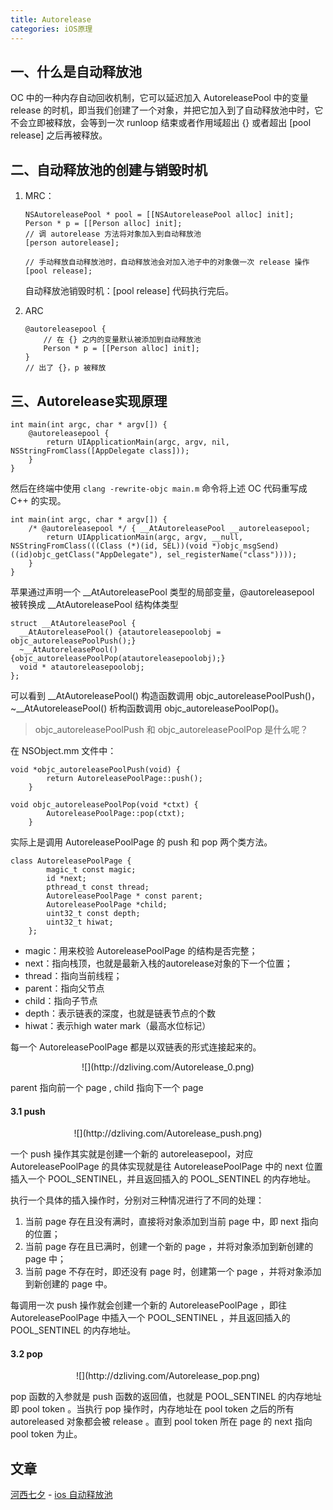 ```yaml
---
title: Autorelease
categories: iOS原理
---
```


## 一、什么是自动释放池

OC 中的一种内存自动回收机制，它可以延迟加入 AutoreleasePool 中的变量 release 的时机，即当我们创建了一个对象，并把它加入到了自动释放池中时，它不会立即被释放，会等到一次 runloop 结束或者作用域超出 {} 或者超出 [pool release] 之后再被释放。

## 二、自动释放池的创建与销毁时机

1. MRC：
	
	```
	NSAutoreleasePool * pool = [[NSAutoreleasePool alloc] init];
	Person * p = [[Person alloc] init];
	// 调 autorelease 方法将对象加入到自动释放池
	[person autorelease];
	
	// 手动释放自动释放池时，自动释放池会对加入池子中的对象做一次 release 操作
	[pool release];
	```

	自动释放池销毁时机：[pool release] 代码执行完后。

2. ARC

	```
	@autoreleasepool {
	    // 在 {} 之内的变量默认被添加到自动释放池
	    Person * p = [[Person alloc] init];
	}
	// 出了 {}，p 被释放
	```

## 三、Autorelease实现原理

```
int main(int argc, char * argv[]) {
    @autoreleasepool {
        return UIApplicationMain(argc, argv, nil, NSStringFromClass([AppDelegate class]));
    }
}
```

然后在终端中使用 `clang -rewrite-objc main.m` 命令将上述 OC 代码重写成 C++ 的实现。

```
int main(int argc, char * argv[]) {
    /* @autoreleasepool */ { __AtAutoreleasePool __autoreleasepool; 
        return UIApplicationMain(argc, argv, __null, NSStringFromClass(((Class (*)(id, SEL))(void *)objc_msgSend)((id)objc_getClass("AppDelegate"), sel_registerName("class"))));
    }
}
```

苹果通过声明一个 \_\_AtAutoreleasePool 类型的局部变量，@autoreleasepool 被转换成 \_\_AtAutoreleasePool 结构体类型

```
struct __AtAutoreleasePool {
  __AtAutoreleasePool() {atautoreleasepoolobj = objc_autoreleasePoolPush();}
  ~__AtAutoreleasePool() {objc_autoreleasePoolPop(atautoreleasepoolobj);}
  void * atautoreleasepoolobj;
};
```

可以看到 \_\_AtAutoreleasePool() 构造函数调用 objc\_autoreleasePoolPush()，~\_\_AtAutoreleasePool() 析构函数调用 objc\_autoreleasePoolPop()。

> objc\_autoreleasePoolPush 和 objc\_autoreleasePoolPop 是什么呢？

在 NSObject.mm 文件中：

```
void *objc_autoreleasePoolPush(void) {
        return AutoreleasePoolPage::push();
    }
    
void objc_autoreleasePoolPop(void *ctxt) {
        AutoreleasePoolPage::pop(ctxt);
    }
```

实际上是调用 AutoreleasePoolPage 的 push 和 pop 两个类方法。

```
class AutoreleasePoolPage {
        magic_t const magic;
        id *next;
        pthread_t const thread;
        AutoreleasePoolPage * const parent;
        AutoreleasePoolPage *child;
        uint32_t const depth;
        uint32_t hiwat;
    };
```    

* magic：用来校验 AutoreleasePoolPage 的结构是否完整；
* next：指向栈顶，也就是最新入栈的autorelease对象的下一个位置；
* thread：指向当前线程；
* parent：指向父节点
* child：指向子节点
* depth：表示链表的深度，也就是链表节点的个数
* hiwat：表示high water mark（最高水位标记）

每一个 AutoreleasePoolPage 都是以双链表的形式连接起来的。

<center>
![](http://dzliving.com/Autorelease_0.png)
</center>

parent 指向前一个 page , child 指向下一个 page

#### 3.1 push

<center>
![](http://dzliving.com/Autorelease_push.png)
</center>

一个 push 操作其实就是创建一个新的 autoreleasepool，对应 AutoreleasePoolPage 的具体实现就是往 AutoreleasePoolPage 中的 next 位置插入一个 POOL\_SENTINEL，并且返回插入的 POOL\_SENTINEL 的内存地址。

执行一个具体的插入操作时，分别对三种情况进行了不同的处理：

1. 当前 page 存在且没有满时，直接将对象添加到当前 page 中，即 next 指向的位置；
2. 当前 page 存在且已满时，创建一个新的 page ，并将对象添加到新创建的 page 中；
3. 当前 page 不存在时，即还没有 page 时，创建第一个 page ，并将对象添加到新创建的 page 中。

每调用一次 push 操作就会创建一个新的 AutoreleasePoolPage ，即往 AutoreleasePoolPage 中插入一个 POOL\_SENTINEL ，并且返回插入的 POOL\_SENTINEL 的内存地址。

#### 3.2 pop

<center>
![](http://dzliving.com/Autorelease_pop.png)
</center>

pop 函数的入参就是 push 函数的返回值，也就是 POOL\_SENTINEL 的内存地址即 pool token 。当执行 pop 操作时，内存地址在 pool token 之后的所有 autoreleased 对象都会被 release 。直到 pool token 所在 page 的 next 指向 pool token 为止。


## 文章

[河西七夕](https://www.jianshu.com/u/55c11e0806c4) - [ios 自动释放池](https://www.jianshu.com/p/9dad9c3247ed)
